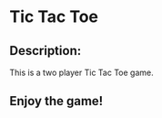 <h1>
	Tic Tac Toe
</h1>

<h2>
	Description:
</h2>
This is a two player Tic Tac Toe game.

<h2>Enjoy the game!</h2>
